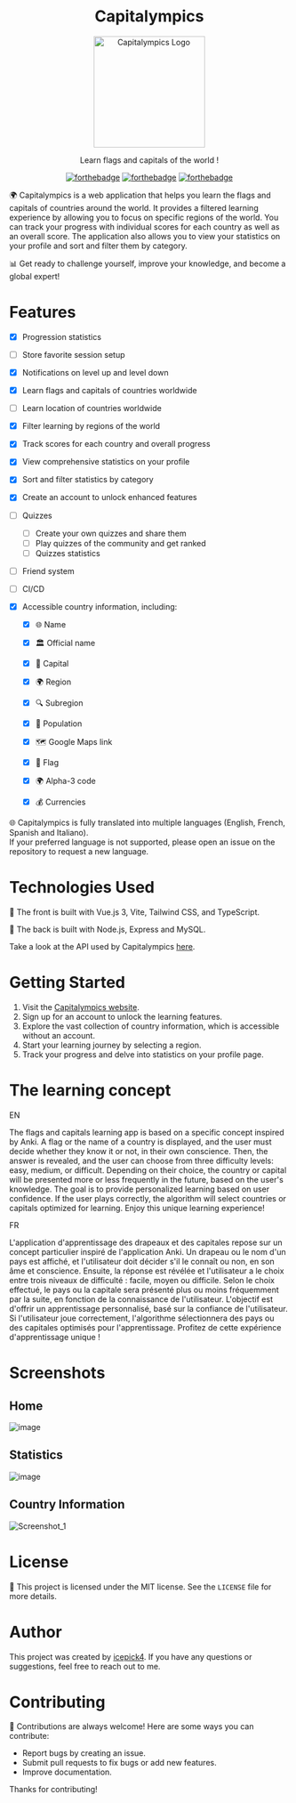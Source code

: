<div align="center">

# Capitalympics

<img src="https://raw.githubusercontent.com/icepick4/capitalympics/main/public/logo.png" alt="Capitalympics Logo" width="200" />

Learn flags and capitals of the world !

[![forthebadge](https://forthebadge.com/images/badges/made-with-vue.svg)](https://forthebadge.com)
[![forthebadge](https://forthebadge.com/images/badges/built-with-love.svg)](https://forthebadge.com)
[![forthebadge](https://forthebadge.com/images/badges/open-source.svg)](https://forthebadge.com)

</div>

🌍 Capitalympics is a web application that helps you learn the flags and capitals of countries around the world. It provides a filtered learning experience by allowing you to focus on specific regions of the world. You can track your progress with individual scores for each country as well as an overall score. The application also allows you to view your statistics on your profile and sort and filter them by category.

📊 Get ready to challenge yourself, improve your knowledge, and become a global expert!

# Features

- [x] Progression statistics
- [ ] Store favorite session setup
- [x] Notifications on level up and level down
- [x] Learn flags and capitals of countries worldwide
- [ ] Learn location of countries worldwide
- [x] Filter learning by regions of the world
- [x] Track scores for each country and overall progress
- [x] View comprehensive statistics on your profile
- [x] Sort and filter statistics by category
- [x] Create an account to unlock enhanced features
- [ ] Quizzes
  - [ ] Create your own quizzes and share them
  - [ ] Play quizzes of the community and get ranked
  - [ ] Quizzes statistics
- [ ] Friend system
- [ ] CI/CD

- [x] Accessible country information, including:
  - [x]  🌐 Name
  - [x]  🏛️ Official name
  - [x]  🌆 Capital
  - [x]  🌍 Region
  - [x]  🔍 Subregion
  - [x]  👥 Population
  - [x]  🗺️ Google Maps link
  - [x]  🚩 Flag
  - [x]  🌍 Alpha-3 code
  - [x]  💰 Currencies



🌐 Capitalympics is fully translated into multiple languages (English, French, Spanish and Italiano). \
If your preferred language is not supported, please open an issue on the repository to request a new language.

# Technologies Used

🚀 The front is built with Vue.js 3, Vite, Tailwind CSS, and TypeScript.

🚀 The back is built with Node.js, Express and MySQL.

Take a look at the API used by Capitalympics [here](https://github.com/icepick4/capitalympics-api).

# Getting Started

1.  Visit the [Capitalympics website](https://capitalympics.com).
2.  Sign up for an account to unlock the learning features.
3.  Explore the vast collection of country information, which is accessible without an account.
4.  Start your learning journey by selecting a region.
5.  Track your progress and delve into statistics on your profile page.

# The learning concept 

EN

The flags and capitals learning app is based on a specific concept inspired by Anki. A flag or the name of a country is displayed, and the user must decide whether they know it or not, in their own conscience. Then, the answer is revealed, and the user can choose from three difficulty levels: easy, medium, or difficult. Depending on their choice, the country or capital will be presented more or less frequently in the future, based on the user's knowledge. The goal is to provide personalized learning based on user confidence. If the user plays correctly, the algorithm will select countries or capitals optimized for learning. Enjoy this unique learning experience!

FR

L'application d'apprentissage des drapeaux et des capitales repose sur un concept particulier inspiré de l'application Anki. Un drapeau ou le nom d'un pays est affiché, et l'utilisateur doit décider s'il le connaît ou non, en son âme et conscience. Ensuite, la réponse est révélée et l'utilisateur a le choix entre trois niveaux de difficulté : facile, moyen ou difficile. Selon le choix effectué, le pays ou la capitale sera présenté plus ou moins fréquemment par la suite, en fonction de la connaissance de l'utilisateur. L'objectif est d'offrir un apprentissage personnalisé, basé sur la confiance de l'utilisateur. Si l'utilisateur joue correctement, l'algorithme sélectionnera des pays ou des capitales optimisés pour l'apprentissage. Profitez de cette expérience d'apprentissage unique !

# Screenshots

## Home

![image](https://github.com/icepick4/capitalympics/assets/82316285/8247184b-b2ab-4592-9f50-63c2e0675767)

## Statistics

![image](https://github.com/icepick4/capitalympics/assets/82316285/5ba8d533-a198-47aa-bbae-cdc555f4b221)

## Country Information

![Screenshot_1](https://github.com/icepick4/capitalympics/assets/82316285/d7e9ae50-58ce-49b8-8951-9930fb38151e)


# License

📝 This project is licensed under the MIT license. See the `LICENSE` file for more details.

# Author

This project was created by [icepick4](https://github.com/icepick4). If you have any questions or suggestions, feel free to reach out to me.

# Contributing

🤝 Contributions are always welcome! Here are some ways you can contribute:

-   Report bugs by creating an issue.
-   Submit pull requests to fix bugs or add new features.
-   Improve documentation.

Thanks for contributing!
